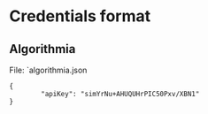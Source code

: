 # Credentials format

## Algorithmia

File: `algorithmia.json

```
{
        "apiKey": "simYrNu+AHUQUHrPIC50Pxv/XBN1"
}
```
